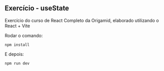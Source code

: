 ## Exercício - useState

Exercício do curso de React Completo da Origamid, elaborado utilizando o React + Vite

Rodar o comando:

```
npm install
```

E depois:
```
npm run dev
```

